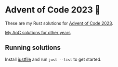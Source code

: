 # Advent of Code 2023 🦀

These are my Rust solutions for [Advent of Code 2023](https://adventofcode.com/2023).

[My AoC solutions for other years](https://github.com/mwcz?tab=repositories&q=advent&type=source&language=&sort=name)

## Running solutions

Install [justfile](https://just.systems/man/en/) and run `just --list` to get started.
